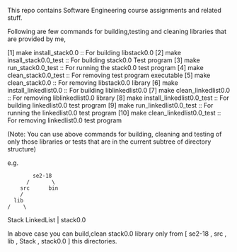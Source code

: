 This repo contains Software Engineering course assignments and related stuff.

Following are few commands for building,testing and cleaning libraries that are provided by me,

[1]     make install_stack0.0               :: For building libstack0.0
[2]     make insall_stack0.0_test           :: For building stack0.0 Test program
[3]     make run_stack0.0_test              :: For running the stack0.0 test program
[4]     make clean_stack0.0_test            :: For removing test program executable
[5]     make clean_stack0.0                 :: For removing libstack0.0 library 
[6]     make install_linkedlist0.0          :: For building liblinkedlist0.0
[7]     make clean_linkedlist0.0            :: For removing liblinkedlist0.0 library
[8]     make install_linkedlist0.0_test     :: For building linkedlist0.0 test program
[9]     make run_linkedlist0.0_test         :: For running the linkedlist0.0 test program
[10]    make clean_linkedlist0.0_test       :: For removing linkedlist0.0 test program


(Note: You can use above commands for building, cleaning and testing of only those libraries or tests that are in the current subtree of directory structure)


e.g.

            se2-18
          /       \
        src      bin
        /
      lib
    /    \
 Stack   LinkedList
   |
stack0.0


In above case you can build,clean stack0.0 library only from [ se2-18 , src , lib , Stack , stack0.0 ] this directories.

